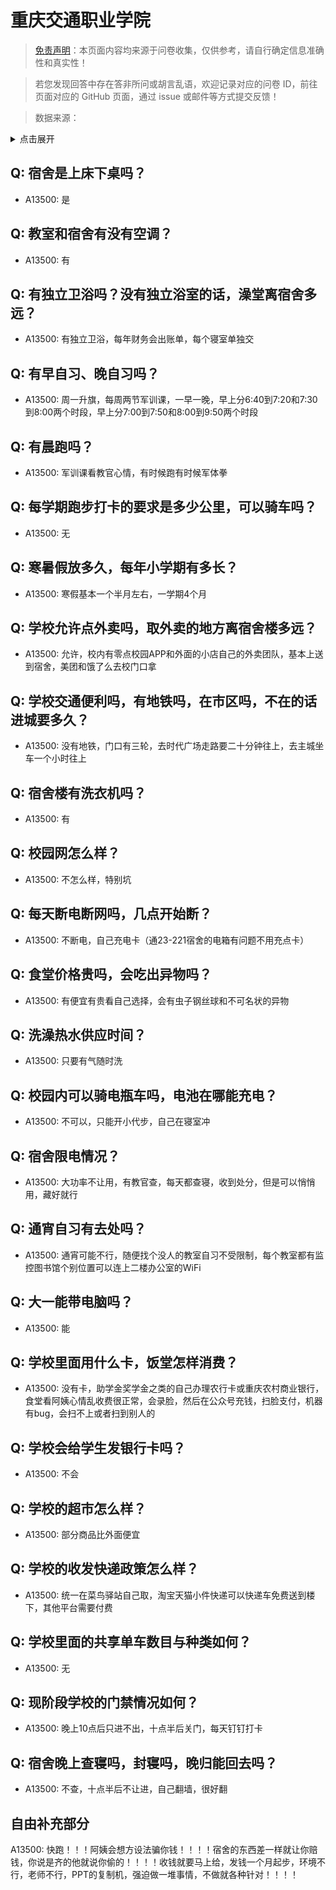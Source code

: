 # 重庆交通职业学院

> [免责声明](https://colleges.chat/#_3)：本页面内容均来源于问卷收集，仅供参考，请自行确定信息准确性和真实性！

> 若您发现回答中存在答非所问或胡言乱语，欢迎记录对应的问卷 ID，前往页面对应的 GitHub 页面，通过 issue 或邮件等方式提交反馈！

> 数据来源：

<details><summary>点击展开</summary>
<ul>
<li>A13500: 匿名 (2022 年 06 月)</li>
</ul>
</details>

## Q: 宿舍是上床下桌吗？

- A13500: 是

## Q: 教室和宿舍有没有空调？

- A13500: 有

## Q: 有独立卫浴吗？没有独立浴室的话，澡堂离宿舍多远？

- A13500: 有独立卫浴，每年财务会出账单，每个寝室单独交

## Q: 有早自习、晚自习吗？

- A13500: 周一升旗，每周两节军训课，一早一晚，早上分6:40到7:20和7:30到8:00两个时段，早上分7:00到7:50和8:00到9:50两个时段

## Q: 有晨跑吗？

- A13500: 军训课看教官心情，有时候跑有时候军体拳

## Q: 每学期跑步打卡的要求是多少公里，可以骑车吗？

- A13500: 无

## Q: 寒暑假放多久，每年小学期有多长？

- A13500: 寒假基本一个半月左右，一学期4个月

## Q: 学校允许点外卖吗，取外卖的地方离宿舍楼多远？

- A13500: 允许，校内有零点校园APP和外面的小店自己的外卖团队，基本上送到宿舍，美团和饿了么去校门口拿

## Q: 学校交通便利吗，有地铁吗，在市区吗，不在的话进城要多久？

- A13500: 没有地铁，门口有三轮，去时代广场走路要二十分钟往上，去主城坐车一个小时往上

## Q: 宿舍楼有洗衣机吗？

- A13500: 有

## Q: 校园网怎么样？

- A13500: 不怎么样，特别坑

## Q: 每天断电断网吗，几点开始断？

- A13500: 不断电，自己充电卡（通23-221宿舍的电箱有问题不用充点卡）

## Q: 食堂价格贵吗，会吃出异物吗？

- A13500: 有便宜有贵看自己选择，会有虫子钢丝球和不可名状的异物

## Q: 洗澡热水供应时间？

- A13500: 只要有气随时洗

## Q: 校园内可以骑电瓶车吗，电池在哪能充电？

- A13500: 不可以，只能开小代步，自己在寝室冲

## Q: 宿舍限电情况？

- A13500: 大功率不让用，有教官查，每天都查寝，收到处分，但是可以悄悄用，藏好就行

## Q: 通宵自习有去处吗？

- A13500: 通宵可能不行，随便找个没人的教室自习不受限制，每个教室都有监控图书馆个别位置可以连上二楼办公室的WiFi

## Q: 大一能带电脑吗？

- A13500: 能

## Q: 学校里面用什么卡，饭堂怎样消费？

- A13500: 没有卡，助学金奖学金之类的自己办理农行卡或重庆农村商业银行，食堂看阿姨心情乱收费很正常，会录脸，然后在公众号充钱，扫脸支付，机器有bug，会扫不上或者扫到别人的

## Q: 学校会给学生发银行卡吗？

- A13500: 不会

## Q: 学校的超市怎么样？

- A13500: 部分商品比外面便宜

## Q: 学校的收发快递政策怎么样？

- A13500: 统一在菜鸟驿站自己取，淘宝天猫小件快递可以快递车免费送到楼下，其他平台需要付费

## Q: 学校里面的共享单车数目与种类如何？

- A13500: 无

## Q: 现阶段学校的门禁情况如何？

- A13500: 晚上10点后只进不出，十点半后关门，每天钉钉打卡

## Q: 宿舍晚上查寝吗，封寝吗，晚归能回去吗？

- A13500: 不查，十点半后不让进，自己翻墙，很好翻

## 自由补充部分

A13500: 快跑！！！阿姨会想方设法骗你钱！！！！宿舍的东西差一样就让你赔钱，你说是齐的他就说你偷的！！！！收钱就要马上给，发钱一个月起步，环境不行，老师不行，PPT的复制机，强迫做一堆事情，不做就各种针对！！！！